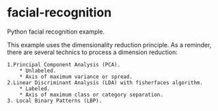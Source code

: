 # facial-recognition
Python facial recognition example.

This example uses the dimensionality reduction principle. As a reminder, there are several technics to process a dimension reduction:
 
	1.Principal Component Analysis (PCA).
		* Unlabeled.
		* Axis of maximum variance or spread.	
	2.Linear Discriminant Analysis (LDA) with fisherfaces algorithm.
		* Labeled.
		* Axis of maximum class or category separation.
	3. Local Binary Patterns (LBP).
